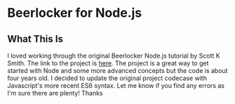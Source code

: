 # Beerlocker for Node.js

## What This Is
I loved working through the original Beerlocker Node.js tutorial by Scott K Smith. The link to the project is [here](http://scottksmith.com/blog/2014/05/02/building-restful-apis-with-node/). The project is a great way to get started with Node and some more advanced concepts but the code is about four years old. I decided to update the original project codecase with Javascript's more recent ES6 syntax. Let me know if you find any errors as I'm sure there are plenty! Thanks

